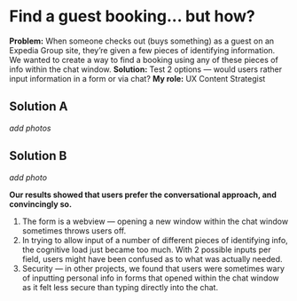 # Find a guest booking... but how?

**Problem:** When someone checks out (buys something) as a guest on an Expedia Group site, they’re given a few pieces of identifying information. We wanted to create a way to find a booking using any of these pieces of info within the chat window.
**Solution:** Test 2 options — would users rather input information in a form or via chat?
**My role:** UX Content Strategist

## Solution A

*add photos*

## Solution B

*add photo*

**Our results showed that users prefer the conversational approach, and convincingly so.**

1. The form is a webview — opening a new window within the chat window sometimes throws users off.
2. In trying to allow input of a number of different pieces of identifying info, the cognitive load just became too much. With 2 possible inputs per field, users might have been confused as to what was actually needed.
3. Security — in other projects, we found that users were sometimes wary of inputting personal info in forms that opened within the chat window as it felt less secure than typing directly into the chat.